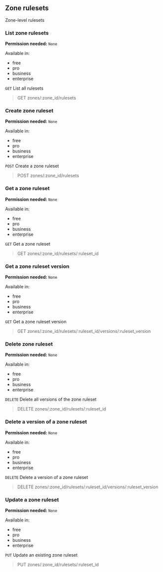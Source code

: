 ## Zone rulesets

Zone-level rulesets

### List zone rulesets

**Permission needed:** `None`

Available in:

* free
* pro
* business
* enterprise

`GET` List all rulesets

> GET zones/:zone_id/rulesets


### Create zone ruleset

**Permission needed:** `None`

Available in:

* free
* pro
* business
* enterprise

`POST` Create a zone ruleset

> POST zones/:zone_id/rulesets


### Get a zone ruleset

**Permission needed:** `None`

Available in:

* free
* pro
* business
* enterprise

`GET` Get a zone ruleset

> GET zones/:zone_id/rulesets/:ruleset_id


### Get a zone ruleset version

**Permission needed:** `None`

Available in:

* free
* pro
* business
* enterprise

`GET` Get a zone ruleset version

> GET zones/:zone_id/rulesets/:ruleset_id/versions/:ruleset_version


### Delete zone ruleset

**Permission needed:** `None`

Available in:

* free
* pro
* business
* enterprise

`DELETE` Delete all versions of the zone ruleset

> DELETE zones/:zone_id/rulesets/:ruleset_id


### Delete a version of a zone ruleset

**Permission needed:** `None`

Available in:

* free
* pro
* business
* enterprise

`DELETE` Delete a version of a zone ruleset

> DELETE zones/:zone_id/rulesets/:ruleset_id/versions/:ruleset_version


### Update a zone ruleset

**Permission needed:** `None`

Available in:

* free
* pro
* business
* enterprise

`PUT` Update an existing zone ruleset

> PUT zones/:zone_id/rulesets/:ruleset_id

